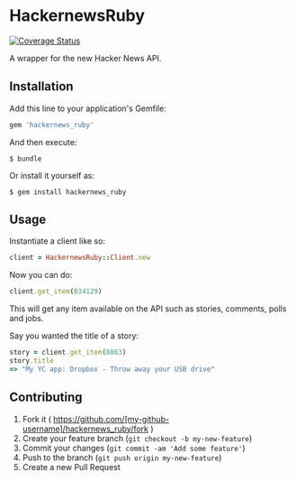 # HackernewsRuby

[![Coverage Status](https://coveralls.io/repos/allcentury/hackernews_ruby/badge.png?branch=master)](https://coveralls.io/r/allcentury/hackernews_ruby?branch=master)

A wrapper for the new Hacker News API.

## Installation

Add this line to your application's Gemfile:

```ruby
gem 'hackernews_ruby'
```

And then execute:

    $ bundle

Or install it yourself as:

    $ gem install hackernews_ruby

## Usage

Instantiate a client like so:

```ruby
client = HackernewsRuby::Client.new
```

Now you can do:

```ruby
client.get_item(834129)
```
This will get any item available on the API such as stories, comments, polls and jobs.

Say you wanted the title of a story:

```ruby
story = client.get_item(8863)
story.title
=> "My YC app: Dropbox - Throw away your USB drive"
```

## Contributing

1. Fork it ( https://github.com/[my-github-username]/hackernews_ruby/fork )
2. Create your feature branch (`git checkout -b my-new-feature`)
3. Commit your changes (`git commit -am 'Add some feature'`)
4. Push to the branch (`git push origin my-new-feature`)
5. Create a new Pull Request
